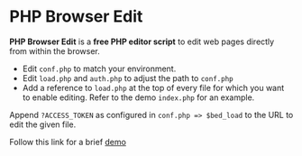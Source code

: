 # PHP Browser Edit

**PHP Browser Edit** is a **free PHP editor script** to edit web pages directly from within the browser.

- Edit `conf.php` to match your environment.
- Edit `load.php` and `auth.php` to adjust the path to `conf.php`
- Add a reference to `load.php` at the top of every file for which you want to enable editing. Refer to the demo `index.php` for an example.

Append `?ACCESS_TOKEN` as configured in `conf.php => $bed_load` to the URL to edit the given file.

Follow this link for a brief [demo](http://phclaus.com/demo/browser-edit/)